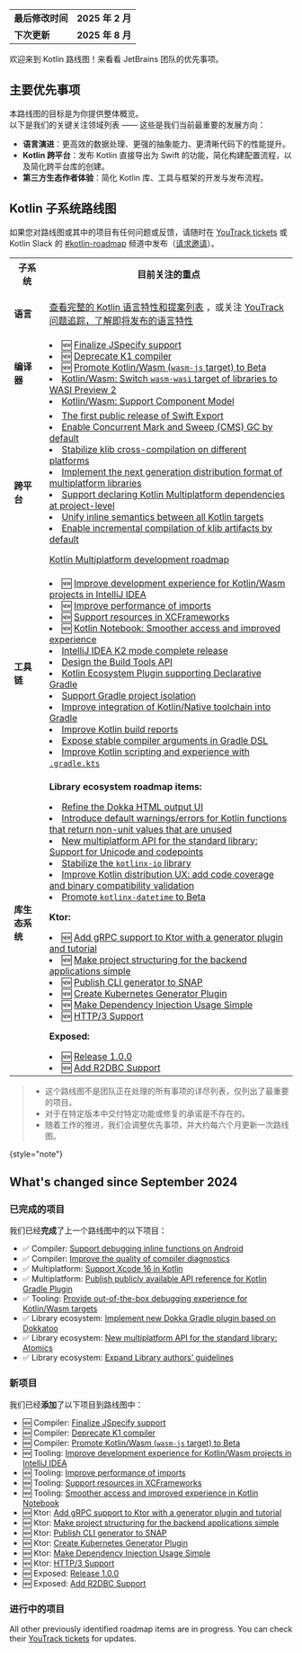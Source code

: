 [//]: # (title: Kotlin 路线图)

<table>
    <tr>
        <td><strong>最后修改时间</strong></td>
        <td><strong>2025 年 2 月</strong></td>
    </tr>
    <tr>
        <td><strong>下次更新</strong></td>
        <td><strong>2025 年 8 月</strong></td>
    </tr>
</table>

欢迎来到 Kotlin 路线图！来看看 JetBrains 团队的优先事项。

## 主要优先事项

本路线图的目标是为你提供整体概览。  
以下是我们的关键关注领域列表 —— 这些是我们当前最重要的发展方向：

- **语言演进**：更高效的数据处理、更强的抽象能力、更清晰代码下的性能提升。
- **Kotlin 跨平台**：发布 Kotlin 直接导出为 Swift 的功能，简化构建配置流程，以及简化跨平台库的创建。
- **第三方生态作者体验**：简化 Kotlin 库、工具与框架的开发与发布流程。

## Kotlin 子系统路线图

<!-- To view the biggest projects we're working on, see the [Roadmap details](#roadmap-details) table. -->


如果您对路线图或其中的项目有任何问题或反馈，请随时在 [YouTrack tickets](https://youtrack.jetbrains.com/issues?q=project:%20KT,%20KTIJ%20tag:%20%7BRoadmap%20Item%7D%20%23Unresolved%20) 或 Kotlin Slack 的 [#kotlin-roadmap](https://kotlinlang.slack.com/archives/C01AAJSG3V4) 频道中发布（[请求邀请](https://surveys.jetbrains.com/s3/kotlin-slack-sign-up)）。

<!-- ### YouTrack board
Visit the [roadmap board in our issue tracker YouTrack](https://youtrack.jetbrains.com/agiles/153-1251/current) ![YouTrack](youtrack-logo.png){width=30}{type="joined"}
-->

<table>
    <tr>
        <th>子系统</th>
        <th>目前关注的重点</th>
    </tr>
    <tr id="language">
        <td><strong>语言</strong></td>
        <td>
            <p><a href="kotlin-language-features-and-proposals.md">查看完整的 Kotlin 语言特性和提案列表</a> ，或关注 <a href="https://youtrack.jetbrains.com/issue/KT-54620">YouTrack 问题追踪，了解即将发布的语言特性</a></p>
        </td>
    </tr>
    <tr id="compiler">
        <td><strong>编译器</strong></td>
        <td>
            <list>
                <li>🆕 <a href="https://youtrack.jetbrains.com/issue/KT-75371">Finalize JSpecify support</a></li>
                <li>🆕 <a href="https://youtrack.jetbrains.com/issue/KT-75372">Deprecate K1 compiler</a></li>
                <li>🆕 <a href="https://youtrack.jetbrains.com/issue/KT-75370">Promote Kotlin/Wasm (<code>wasm-js</code> target) to Beta</a></li>
                <li><a href="https://youtrack.jetbrains.com/issue/KT-64568" target="_blank">Kotlin/Wasm: Switch <code>wasm-wasi</code> target of libraries to WASI Preview 2</a></li>
                <li><a href="https://youtrack.jetbrains.com/issue/KT-64569" target="_blank">Kotlin/Wasm: Support Component Model</a></li>
            </list>
        </td>
    </tr>
    <tr id="multiplatform">
        <td><strong>跨平台</strong></td>
        <td>
            <list>
                <li><a href="https://youtrack.jetbrains.com/issue/KT-64572">The first public release of Swift Export</a></li>
                <li><a href="https://youtrack.jetbrains.com/issue/KT-71278">Enable Concurrent Mark and Sweep (CMS) GC by default</a></li>
                <li><a href="https://youtrack.jetbrains.com/issue/KT-71290">Stabilize klib cross-compilation on different platforms</a></li> 
                <li><a href="https://youtrack.jetbrains.com/issue/KT-71281">Implement the next generation distribution format of multiplatform libraries</a></li>
                <li><a href="https://youtrack.jetbrains.com/issue/KT-71289">Support declaring Kotlin Multiplatform dependencies at project-level</a></li>
                <li><a href="https://youtrack.jetbrains.com/issue/KT-64570" target="_blank">Unify inline semantics between all Kotlin targets</a></li>
                <li><a href="https://youtrack.jetbrains.com/issue/KT-71279" target="_blank">Enable incremental compilation of klib artifacts by default</a></li>
            </list>
            <tip><p><a href="https://www.jetbrains.com/help/kotlin-multiplatform-dev/kotlin-multiplatform-roadmap.html" target="_blank">Kotlin Multiplatform development roadmap</a></p></tip>
         </td>
    </tr>
    <tr id="tooling">
        <td><strong>工具链</strong></td>
        <td>
            <list>
                <li>🆕 <a href="https://youtrack.jetbrains.com/issue/KT-75374" target="_blank">Improve development experience for Kotlin/Wasm projects in IntelliJ IDEA</a></li>
                <li>🆕 <a href="https://youtrack.jetbrains.com/issue/KT-75376" target="_blank">Improve performance of imports</a></li>
                <li>🆕 <a href="https://youtrack.jetbrains.com/issue/KT-75377" target="_blank">Support resources in XCFrameworks</a></li>
                <li>🆕 <a href="https://youtrack.jetbrains.com/issue/KTNB-898" target="_blank">Kotlin Notebook: Smoother access and improved experience</a></li>
                <li><a href="https://youtrack.jetbrains.com/issue/KTIJ-31316" target="_blank">IntelliJ IDEA K2 mode complete release</a></li>
                <li><a href="https://youtrack.jetbrains.com/issue/KT-71286" target="_blank">Design the Build Tools API</a></li>
                <li><a href="https://youtrack.jetbrains.com/issue/KT-71292" target="_blank">Kotlin Ecosystem Plugin supporting Declarative Gradle</a></li>
                <li><a href="https://youtrack.jetbrains.com/issue/KT-54105" target="_blank">Support Gradle project isolation</a></li>
                <li><a href="https://youtrack.jetbrains.com/issue/KT-64577" target="_blank">Improve integration of Kotlin/Native toolchain into Gradle</a></li>
                <li><a href="https://youtrack.jetbrains.com/issue/KT-60279" target="_blank">Improve Kotlin build reports</a></li>
                <li><a href="https://youtrack.jetbrains.com/issue/KT-55515" target="_blank">Expose stable compiler arguments in Gradle DSL</a></li>
                <li><a href="https://youtrack.jetbrains.com/issue/KT-49511" target="_blank">Improve Kotlin scripting and experience with <code>.gradle.kts</code></a></li>
            </list>
         </td>
    </tr>
    <tr id="library-ecosystem">
        <td><strong>库生态系统</strong></td>
        <td>
            <p><b>Library ecosystem roadmap items:</b></p>
            <list>
                <li><a href="https://youtrack.jetbrains.com/issue/KT-71295" target="_blank">Refine the Dokka HTML output UI</a></li>
                <li><a href="https://youtrack.jetbrains.com/issue/KT-12719" target="_blank">Introduce default warnings/errors for Kotlin functions that return non-unit values that are unused</a></li>
                <li><a href="https://youtrack.jetbrains.com/issue/KT-71298" target="_blank">New multiplatform API for the standard library: Support for Unicode and codepoints</a></li>
                <li><a href="https://youtrack.jetbrains.com/issue/KT-71300" target="_blank">Stabilize the <code>kotlinx-io</code> library</a></li>
                <li><a href="https://youtrack.jetbrains.com/issue/KT-71297" target="_blank">Improve Kotlin distribution UX: add code coverage and binary compatibility validation</a></li>
                <li><a href="https://youtrack.jetbrains.com/issue/KT-64578" target="_blank">Promote <code>kotlinx-datetime</code> to Beta</a></li>
            </list>
            <p><b>Ktor:</b></p>
            <list>
                <li>🆕 <a href="https://youtrack.jetbrains.com/issue/KTOR-1501">Add gRPC support to Ktor with a generator plugin and tutorial</a></li>
                <li>🆕 <a href="https://youtrack.jetbrains.com/issue/KTOR-7158">Make project structuring for the backend applications simple</a></li>
                <li>🆕 <a href="https://youtrack.jetbrains.com/issue/KTOR-3937">Publish CLI generator to SNAP</a></li>
                <li>🆕 <a href="https://youtrack.jetbrains.com/issue/KTOR-6026">Create Kubernetes Generator Plugin</a></li>
                <li>🆕 <a href="https://youtrack.jetbrains.com/issue/KTOR-6621">Make Dependency Injection Usage Simple</a></li>
                <li>🆕 <a href="https://youtrack.jetbrains.com/issue/KTOR-7938">HTTP/3 Support</a></li>
            </list>
            <p><b>Exposed:</b></p>
            <list>
                <li>🆕 <a href="https://youtrack.jetbrains.com/issue/EXPOSED-444">Release 1.0.0</a></li>
                <li>🆕 <a href="https://youtrack.jetbrains.com/issue/EXPOSED-74">Add R2DBC Support</a></li>
            </list>
         </td>
    </tr>
</table>

> * 这个路线图不是团队正在处理的所有事项的详尽列表，仅列出了最重要的项目。
> * 对于在特定版本中交付特定功能或修复的承诺是不存在的。
> * 随着工作的推进，我们会调整优先事项，并大约每六个月更新一次路线图。
> 
{style="note"}

## What's changed since September 2024

### 已完成的项目

我们已经**完成**了上一个路线图中的以下项目：

* ✅ Compiler: [Support debugging inline functions on Android](https://youtrack.jetbrains.com/issue/KT-60276)
* ✅ Compiler: [Improve the quality of compiler diagnostics](https://youtrack.jetbrains.com/issue/KT-71275)
* ✅ Multiplatform: [Support Xcode 16 in Kotlin](https://youtrack.jetbrains.com/issue/KT-71287)
* ✅ Multiplatform: [Publish publicly available API reference for Kotlin Gradle Plugin](https://youtrack.jetbrains.com/issue/KT-71288)
* ✅ Tooling: [Provide out-of-the-box debugging experience for Kotlin/Wasm targets](https://youtrack.jetbrains.com/issue/KT-71276)
* ✅ Library ecosystem: [Implement new Dokka Gradle plugin based on Dokkatoo](https://youtrack.jetbrains.com/issue/KT-71293)
* ✅ Library ecosystem: [New multiplatform API for the standard library: Atomics](https://youtrack.jetbrains.com/issue/KT-62423)
* ✅ Library ecosystem: [Expand Library authors’ guidelines](https://youtrack.jetbrains.com/issue/KT-71299)

### 新项目

我们已经**添加**了以下项目到路线图中：

* 🆕 Compiler: [Finalize JSpecify support](https://youtrack.jetbrains.com/issue/KT-75371)
* 🆕 Compiler: [Deprecate K1 compiler](https://youtrack.jetbrains.com/issue/KT-75372)
* 🆕 Compiler: [Promote Kotlin/Wasm (`wasm-js` target) to Beta](https://youtrack.jetbrains.com/issue/KT-75370)
* 🆕 Tooling: [Improve development experience for Kotlin/Wasm projects in IntelliJ IDEA](https://youtrack.jetbrains.com/issue/KT-75374)
* 🆕 Tooling: [Improve performance of imports](https://youtrack.jetbrains.com/issue/KT-75376)
* 🆕 Tooling: [Support resources in XCFrameworks](https://youtrack.jetbrains.com/issue/KT-75377)
* 🆕 Tooling: [Smoother access and improved experience in Kotlin Notebook](https://youtrack.jetbrains.com/issue/KTNB-898)
* 🆕 Ktor: [Add gRPC support to Ktor with a generator plugin and tutorial](https://youtrack.jetbrains.com/issue/KTOR-1501)
* 🆕 Ktor: [Make project structuring for the backend applications simple](https://youtrack.jetbrains.com/issue/KTOR-7158)
* 🆕 Ktor: [Publish CLI generator to SNAP](https://youtrack.jetbrains.com/issue/KTOR-3937)
* 🆕 Ktor: [Create Kubernetes Generator Plugin](https://youtrack.jetbrains.com/issue/KTOR-6026)
* 🆕 Ktor: [Make Dependency Injection Usage Simple](https://youtrack.jetbrains.com/issue/KTOR-6621)
* 🆕 Ktor: [HTTP/3 Support](https://youtrack.jetbrains.com/issue/KTOR-7938)
* 🆕 Exposed: [Release 1.0.0](https://youtrack.jetbrains.com/issue/EXPOSED-444)
* 🆕 Exposed: [Add R2DBC Support](https://youtrack.jetbrains.com/issue/EXPOSED-74)

<!--
### Removed items

我们已**移除**以下项目：

* ❌ Compiler: [Improve the quality of compiler diagnostics](https://youtrack.jetbrains.com/issue/KT-71275)

> 有些项目从路线图中移除，但并未完全取消。在某些情况下，我们已将以前的路线图项目与当前的项目合并。
>
{style="note"}
-->

### 进行中的项目

All other previously identified roadmap items are in progress. You can check their [YouTrack tickets](https://youtrack.jetbrains.com/issues?q=project:%20KT,%20KTIJ%20tag:%20%7BRoadmap%20Item%7D%20%23Unresolved%20)
for updates.
